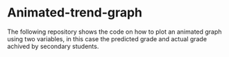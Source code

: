 # Animated-trend-graph
The following repository shows the code on how to plot an animated graph using two variables, in this case the predicted grade and actual grade achived by secondary students.
